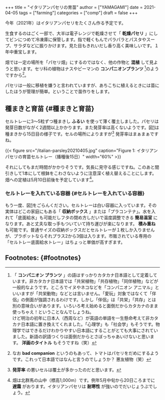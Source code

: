 +++
title = "イタリアンパセリの育苗"
author = ["YAMAGAMI"]
date = 2021-04-05
tags = ["farming"]
categories = ["comp"]
draft = false
+++

今年（2021年）はイタリアンパセリをたくさん作る予定です。

生食するのはごく一部で、大半は電子レンジで乾燥させて「 **乾燥パセリ** 」にしてビンにつめて冷凍庫に保管します。指で軽くもんでパラパラとパスタやスープ、サラダなどに振りかけます。見た目もきれいだし香り高く美味しいです。１年中重宝します。

畑では一定の場所を「パセリ畑」にするのではなく、他の作物と **混植** して見ようと思います。セリ科の植物はナスやピーマンの **コンパニオンプランツ**&nbsp;[^fn:1]のようですから[^fn:2]。

パセリは一般に移植を嫌うと言われていますが、あちこちに植えるときには苗にしたほうが管理が簡単。ということで苗作りをします。


## 種まきと育苗 {#種まきと育苗}

セルトレーに3〜5粒ずつ種まきし **ふるい** を使って薄く覆土しました。パセリは発芽日数がながく2週間以上かかります。また発芽率は高くないようです。図[1](#org6b98113)は種まきから15日目の様子です。セルの場所によりますが[^fn:3] 発芽率はまぁまぁですね。

<a id="org6b98113"></a>

{{< figure src="/italian-parsley20210405.jpg" caption="Figure 1: イタリアンパセリの育苗セルトレー（播種後15日）" width="60%" >}}

それにしてもまだ時間がかかりそうです。気長に見守る感じですね。このあと間引きして1本にして根鉢をこわさないように注意深く植え替えることにします。畑への定植は5月10日前後を予定しています[^fn:4]。


### セルトレーを入れている容器 {#セルトレーを入れている容器}

もう一度、図[1](#org6b98113)をごらんください。セルトレーは白い容器に入っています。その実体はどこの家庭にもある「 **収納ボックス** 」または「プラコンテナ」。水を入れて「底面給水」も可能だしフタの閉め方しだいで温度調整できる **簡易温室** になります。あと丈夫な取っ手もついていて持ち運びが楽になります。 **積み重ね** も可能です。普通サイズの収納ボックスだとセルトレーが１枚しか入りませんが、プラポットならそれプラス2から3個は入ります。市販されている専用の「セルトレー底面給水トレー」はちょっと単価が高すぎます。


## Footnotes: {#footnotes}

[^fn:1]: 「 **コンパニオン プランツ** 」の語はすっかりカタカナ日本語として定着しています。非カタカナ日本語では「共栄植物」「共存植物」「同伴植物」などが一般的なようです。ところでイヌやネコなどを「コンパニオン アニマル」といいますが「共栄動物」などとは言いません。「愛玩」対象ではなくて「伴侶」の側面が強調されるわけです。しかし「伴侶」は「共栄」「共存」とは別の意味合いがあります。いろいろ考え始めると面倒だからカタカナのまま使っちゃえ！ということなんでしょうね。<br /> けど明治の初年に日本人（西周など）が英語の単語を一生懸命考えて非カタカナ日本語に置き換えてくれました。「心理学」も「社会学」もそうです。物理学ではできるだけわかりやすい日本語にすることがとても大事にされていました。新語の訳語つくりは面倒だからとさぼっちゃあいけないと思います。 **洋画のタイトル** もそうですね（笑）
[^fn:2]: なお **bad companion** というのもあって、トマトはパセリをだめにするようです。これって日本語ではなんと言うのでしょうか？ 悪友植物（笑）
[^fn:3]: **発芽率** の悪いセルは覆土が多かったのだと思います。
[^fn:4]: 畑は北群馬の山中（標高1,000m）です。例年5月中旬から20日ころまでに **遅霜** がおります。イタリアンパセリは **耐寒性** が強いのでだいじょうぶでしょう。